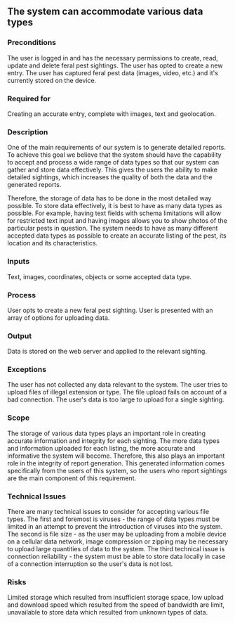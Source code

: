 ## The system can accommodate various data types

### Preconditions

The user is logged in and has the necessary permissions to create, read, update and delete feral pest sightings. The user has opted to create a new entry. The user has captured feral pest data (images, video, etc.) and it's currently stored on the device.

### Required for

Creating an accurate entry, complete with images, text and geolocation.

### Description

One of the main requirements of our system is to generate detailed reports. To achieve this goal we believe that the system should have the capability to accept and process a wide range of data types so that our system can gather and store data effectively. This gives the users the ability to make detailed sightings, which increases the quality of both the data and the generated reports.

Therefore, the storage of data has to be done in the most detailed way possible. To store data effectively, it is best to have as many data types as possible. For example, having text fields with schema limitations will allow for restricted text input and having images allows you to show photos of the particular pests in question. The system needs to have as many different accepted data types as possible to create an accurate listing of the pest, its location and its characteristics.

### Inputs

Text, images, coordinates, objects or some accepted data type.

### Process

User opts to create a new feral pest sighting. User is presented with an array of options for uploading data.

### Output

Data is stored on the web server and applied to the relevant sighting.

### Exceptions

The user has not collected any data relevant to the system. The user tries to upload files of illegal extension or type. The file upload fails on account of a bad connection. The user's data is too large to upload for a single sighting.

### Scope

The storage of various data types plays an important role in creating accurate information and integrity for each sighting. The more data types and information uploaded for each listing, the more accurate and informative the system will become. Therefore, this also plays an important role in the integrity of report generation. This generated information comes specifically from the users of this system, so the users who report sightings are the main component of this requirement.

### Technical Issues

There are many technical issues to consider for accepting various file types. The first and foremost is viruses - the range of data types must be limited in an attempt to prevent the introduction of viruses into the system. The second is file size - as the user may be uploading from a mobile device on a cellular data network, image compression or zipping may be necessary to upload large quantities of data to the system. The third technical issue is connection reliability - the system must be able to store data locally in case of a connection interruption so the user's data is not lost.

### Risks

Limited storage which resulted from insufficient storage space, low upload and download speed which resulted from the speed of bandwidth are limit, unavailable to store data which resulted from unknown types of data.